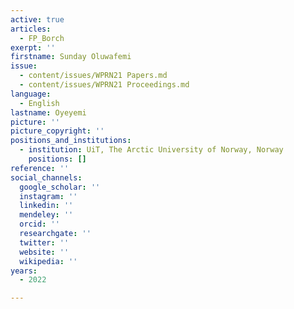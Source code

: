 ```yaml
---
active: true
articles:
  - FP_Borch
exerpt: ''
firstname: Sunday Oluwafemi
issue:
  - content/issues/WPRN21 Papers.md
  - content/issues/WPRN21 Proceedings.md
language:
  - English
lastname: Oyeyemi
picture: ''
picture_copyright: ''
positions_and_institutions:
  - institution: UiT, The Arctic University of Norway, Norway
    positions: []
reference: ''
social_channels:
  google_scholar: ''
  instagram: ''
  linkedin: ''
  mendeley: ''
  orcid: ''
  researchgate: ''
  twitter: ''
  website: ''
  wikipedia: ''
years:
  - 2022

---
```

